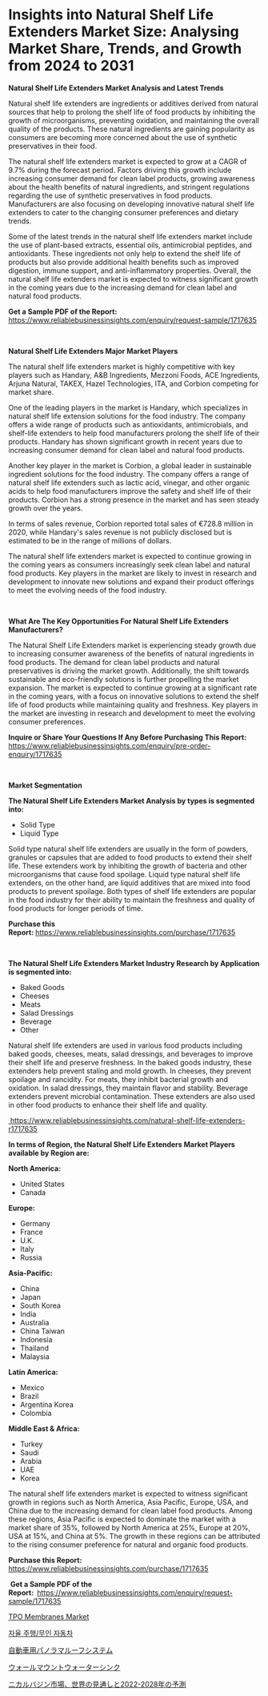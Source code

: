 <p><h1>Insights into Natural Shelf Life Extenders Market Size: Analysing Market Share, Trends, and Growth from 2024 to 2031</h1></p><p><strong>Natural Shelf Life Extenders Market Analysis and Latest Trends</strong></p>
<p><p>Natural shelf life extenders are ingredients or additives derived from natural sources that help to prolong the shelf life of food products by inhibiting the growth of microorganisms, preventing oxidation, and maintaining the overall quality of the products. These natural ingredients are gaining popularity as consumers are becoming more concerned about the use of synthetic preservatives in their food.</p><p>The natural shelf life extenders market is expected to grow at a CAGR of 9.7% during the forecast period. Factors driving this growth include increasing consumer demand for clean label products, growing awareness about the health benefits of natural ingredients, and stringent regulations regarding the use of synthetic preservatives in food products. Manufacturers are also focusing on developing innovative natural shelf life extenders to cater to the changing consumer preferences and dietary trends.</p><p>Some of the latest trends in the natural shelf life extenders market include the use of plant-based extracts, essential oils, antimicrobial peptides, and antioxidants. These ingredients not only help to extend the shelf life of products but also provide additional health benefits such as improved digestion, immune support, and anti-inflammatory properties. Overall, the natural shelf life extenders market is expected to witness significant growth in the coming years due to the increasing demand for clean label and natural food products.</p></p>
<p><strong>Get a Sample PDF of the Report:&nbsp;</strong> <a href="https://www.reliablebusinessinsights.com/enquiry/request-sample/1717635">https://www.reliablebusinessinsights.com/enquiry/request-sample/1717635</a></p>
<p>&nbsp;</p>
<p><strong>Natural Shelf Life Extenders Major Market Players</strong></p>
<p><p>The natural shelf life extenders market is highly competitive with key players such as Handary, A&B Ingredients, Mezzoni Foods, ACE Ingredients, Arjuna Natural, TAKEX, Hazel Technologies, ITA, and Corbion competing for market share.</p><p>One of the leading players in the market is Handary, which specializes in natural shelf life extension solutions for the food industry. The company offers a wide range of products such as antioxidants, antimicrobials, and shelf-life extenders to help food manufacturers prolong the shelf life of their products. Handary has shown significant growth in recent years due to increasing consumer demand for clean label and natural food products.</p><p>Another key player in the market is Corbion, a global leader in sustainable ingredient solutions for the food industry. The company offers a range of natural shelf life extenders such as lactic acid, vinegar, and other organic acids to help food manufacturers improve the safety and shelf life of their products. Corbion has a strong presence in the market and has seen steady growth over the years.</p><p>In terms of sales revenue, Corbion reported total sales of €728.8 million in 2020, while Handary's sales revenue is not publicly disclosed but is estimated to be in the range of millions of dollars.</p><p>The natural shelf life extenders market is expected to continue growing in the coming years as consumers increasingly seek clean label and natural food products. Key players in the market are likely to invest in research and development to innovate new solutions and expand their product offerings to meet the evolving needs of the food industry.</p></p>
<p>&nbsp;</p>
<p><strong>What Are The Key Opportunities For Natural Shelf Life Extenders Manufacturers?</strong></p>
<p><p>The Natural Shelf Life Extenders market is experiencing steady growth due to increasing consumer awareness of the benefits of natural ingredients in food products. The demand for clean label products and natural preservatives is driving the market growth. Additionally, the shift towards sustainable and eco-friendly solutions is further propelling the market expansion. The market is expected to continue growing at a significant rate in the coming years, with a focus on innovative solutions to extend the shelf life of food products while maintaining quality and freshness. Key players in the market are investing in research and development to meet the evolving consumer preferences.</p></p>
<p><strong>Inquire or Share Your Questions If Any Before Purchasing This Report:</strong> <a href="https://www.reliablebusinessinsights.com/enquiry/pre-order-enquiry/1717635">https://www.reliablebusinessinsights.com/enquiry/pre-order-enquiry/1717635</a></p>
<p>&nbsp;</p>
<p><strong>Market Segmentation</strong></p>
<p><strong>The Natural Shelf Life Extenders Market Analysis by types is segmented into:</strong></p>
<p><ul><li>Solid Type</li><li>Liquid Type</li></ul></p>
<p><p>Solid type natural shelf life extenders are usually in the form of powders, granules or capsules that are added to food products to extend their shelf life. These extenders work by inhibiting the growth of bacteria and other microorganisms that cause food spoilage. Liquid type natural shelf life extenders, on the other hand, are liquid additives that are mixed into food products to prevent spoilage. Both types of shelf life extenders are popular in the food industry for their ability to maintain the freshness and quality of food products for longer periods of time.</p></p>
<p><strong>Purchase this Report:&nbsp;</strong><a href="https://www.reliablebusinessinsights.com/purchase/1717635">https://www.reliablebusinessinsights.com/purchase/1717635</a></p>
<p>&nbsp;</p>
<p><strong>The Natural Shelf Life Extenders Market Industry Research by Application is segmented into:</strong></p>
<p><ul><li>Baked Goods</li><li>Cheeses</li><li>Meats</li><li>Salad Dressings</li><li>Beverage</li><li>Other</li></ul></p>
<p><p>Natural shelf life extenders are used in various food products including baked goods, cheeses, meats, salad dressings, and beverages to improve their shelf life and preserve freshness. In the baked goods industry, these extenders help prevent staling and mold growth. In cheeses, they prevent spoilage and rancidity. For meats, they inhibit bacterial growth and oxidation. In salad dressings, they maintain flavor and stability. Beverage extenders prevent microbial contamination. These extenders are also used in other food products to enhance their shelf life and quality.</p></p>
<p><a href="https://www.reliablebusinessinsights.com/natural-shelf-life-extenders-r1717635">&nbsp;https://www.reliablebusinessinsights.com/natural-shelf-life-extenders-r1717635</a></p>
<p><strong>In terms of Region, the Natural Shelf Life Extenders Market Players available by Region are:</strong></p>
<p>
    <p> <strong> North America: </strong>
        <ul>
            <li>United States</li>
            <li>Canada</li>
        </ul>
        </p> 
    <p> <strong> Europe: </strong>
        <ul>
            <li>Germany</li>
            <li>France</li>
            <li>U.K.</li>
            <li>Italy</li>
            <li>Russia</li>
        </ul>
        </p> 
    <p> <strong> Asia-Pacific: </strong>
        <ul>
            <li>China</li>
            <li>Japan</li>
            <li>South Korea</li>
            <li>India</li>
            <li>Australia</li>
            <li>China Taiwan</li>
            <li>Indonesia</li>
            <li>Thailand</li>
            <li>Malaysia</li>
        </ul>
        </p> 
    <p> <strong> Latin America: </strong>
        <ul>
            <li>Mexico</li>
            <li>Brazil</li>
            <li>Argentina Korea</li>
            <li>Colombia</li>
        </ul>
        </p> 
    <p> <strong> Middle East & Africa: </strong>
        <ul>
            <li>Turkey</li>
            <li>Saudi</li>
            <li>Arabia</li>
            <li>UAE</li>
            <li>Korea</li>
        </ul>
    </p>
    </p>
<p><p>The natural shelf life extenders market is expected to witness significant growth in regions such as North America, Asia Pacific, Europe, USA, and China due to the increasing demand for clean label food products. Among these regions, Asia Pacific is expected to dominate the market with a market share of 35%, followed by North America at 25%, Europe at 20%, USA at 15%, and China at 5%. The growth in these regions can be attributed to the rising consumer preference for natural and organic food products.</p></p>
<p><strong>Purchase this Report: </strong><a href="https://www.reliablebusinessinsights.com/purchase/1717635">https://www.reliablebusinessinsights.com/purchase/1717635</a></p>
<p>&nbsp;<strong>Get a Sample PDF of the Report:&nbsp;&nbsp;</strong><a href="https://www.reliablebusinessinsights.com/enquiry/request-sample/1717635">https://www.reliablebusinessinsights.com/enquiry/request-sample/1717635</a></p>
<p><strong></strong></p>
<p><p><a href="https://github.com/SheilaBruen2023/Market-Research-Report-List-1/blob/main/tpo-membranes-market.md">TPO Membranes Market</a></p><p><a href="https://medium.com/@raleciabrid/%EC%9E%90%EC%9C%A8%EC%A3%BC%ED%96%89-%EC%9E%90%EB%8F%99%EC%B0%A8-%EC%8B%9C%EC%9E%A5-%EA%B7%9C%EB%AA%A8-%EC%A0%90%EC%9C%A0%EC%9C%A8-%EB%B0%8F-%ED%8A%B8%EB%A0%8C%EB%93%9C-%EB%B6%84%EC%84%9D-%EB%B3%B4%EA%B3%A0%EC%84%9C-%EC%B5%9C%EC%A2%85-%EC%82%AC%EC%9A%A9%EC%B2%98-%EA%B0%80%EC%A0%95%EC%9A%A9-%EC%83%81%EC%97%85%EC%9A%A9-%EC%9B%90%EC%9E%AC%EB%A3%8C%EB%B3%84-%EB%B0%8F-2031%EB%85%84%EA%B9%8C%EC%A7%80-%EC%98%88%EC%B8%A1-73409cbf2fd7">자율 주행/무인 자동차</a></p><p><a href="https://github.com/Fatimaklein1/Market-Research-Report-List-1/blob/main/2155395134660.md">自動車用パノラマルーフシステム</a></p><p><a href="https://github.com/CloydAbbott2023/Market-Research-Report-List-2/blob/main/7492717134659.md">ウォールマウントウォーターシンク</a></p><p><a href="https://medium.com/@jarrellroob/%E3%83%8B%E3%82%AB%E3%83%AB%E3%83%90%E3%82%B8%E3%83%B3%E5%B8%82%E5%A0%B4-%E3%82%B0%E3%83%AD%E3%83%BC%E3%83%90%E3%83%AB%E5%B1%95%E6%9C%9B%E3%81%A82022-2028%E5%B9%B4%E3%81%BE%E3%81%A7%E3%81%AE%E4%BA%88%E6%B8%AC%E5%B8%82%E5%A0%B4%E8%AA%BF%E6%9F%BB-%E7%94%A3%E6%A5%AD%E9%80%B2%E5%8C%96%E3%81%8A%E3%82%88%E3%81%B32031%E5%B9%B4%E3%81%BE%E3%81%A7%E3%81%AE%E4%BA%88%E6%B8%AC-a688772d22d1">ニカルバジン市場、世界の見通しと2022-2028年の予測</a></p></p>